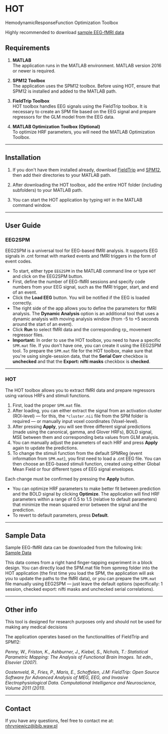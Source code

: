 # HOT
HemodynamicResponseFunction Optimization Toolbox

Highly recommended to download [sample EEG-fMRI data](https://drive.google.com/file/d/1mFTs1COvP2MuTMCKsjzLvS9_Z4FGC9PN/)

## **Requirements**

1. **MATLAB**  
   The application runs in the MATLAB environment. MATLAB version 2016 or newer is required.

2. **SPM12 Toolbox**  
   The application uses the SPM12 toolbox. Before using HOT, ensure that SPM12 is installed and added to the MATLAB path.

3. **FieldTrip Toolbox**  
   HOT toolbox handles EEG signals using the FieldTrip toolbox. It is necessary to create an SPM file based on the EEG signal and prepare regressors for the GLM model from the EEG data.

4. **MATLAB Optimization Toolbox (Optional)**  
   To optimize HRF parameters, you will need the MATLAB Optimization Toolbox.

---

## **Installation**

1. If you don't have them installed already, download [FieldTrip](https://www.fieldtriptoolbox.org/download/) and [SPM12](https://www.fil.ion.ucl.ac.uk/spm/software/spm12/), then add their directories to your MATLAB path.
   
2. After downloading the HOT toolbox, add the entire HOT folder (including subfolders) to your MATLAB path.
   
3. You can start the HOT application by typing `HOT` in the MATLAB command window.

---

## **User Guide**

### **EEG2SPM**

EEG2SPM is a universal tool for EEG-based fMRI analysis. It supports EEG signals in .cnt format with marked events and fMRI triggers in the form of event codes.

- To start, either type `EEG2SPM` in the MATLAB command line or type `HOT` and click on the EEG2SPM button.  
- First, define the number of EEG-fMRI sessions and specify code numbers from your EEG signal, such as the fMRI trigger, start, and end of an event.  
- Click the **Load EEG** button. You will be notified if the EEG is loaded correctly.  
- The right side of the app allows you to define the parameters for fMRI analysis. The **Dynamic Analysis** option is an additional tool that uses a dynamic analysis with moving analysis window (from -5 to +5 seconds around the start of an event).  
- Click **Run** to select fMRI data and the corresponding rp_ movement regressor files.
- **Important:** In order to use the HOT toolbox, you need to have a specific `SPM.mat` file. If you don't have one, you can create it using the EEG2SPM tool. To prepare the `SPM.mat` file for the HOT toolbox, make sure that you're using single-session data, that the **Serial Corr** checkbox is **unchecked** and that the **Export: nifti masks** checkbox is **checked**.

---

### **HOT**

The HOT toolbox allows you to extract fMRI data and prepare regressors using various HRFs and stimuli functions.

1. First, load the proper `SPM.mat` file.  
2. After loading, you can either extract the signal from an activation cluster (ROI-level) — for this, the `*cluster.nii` file from the SPM folder is required — or manually input voxel coordinates (Voxel-level).  
3. After pressing **Apply**, you will see three different signal predictions (made using the canonical, gamma, and Glover HRFs), BOLD signal, MSE between them and corresponding beta values from GLM analysis.  
4. You can manually adjust the parameters of each HRF and press **Apply** again to update the predictions.  
5. To change the stimuli function from the default SPMReg (event information from `SPM.mat`), you first need to load a .cnt EEG file. You can then choose an EEG-based stimuli function, created using either Global Mean Field or four different types of EEG signal envelopes.

Each change must be confirmed by pressing the **Apply** button.

- You can optimize HRF parameters to make better fit between prediction and the BOLD signal by clicking **Optimize**. The application will find HRF parameters within a range of 0.5 to 1.5 (relative to default parameters) that minimize the mean squared error between the signal and the prediction.
- To revert to default parameters, press **Default**.

---

## **Sample Data**

Sample EEG-fMRI data can be downloaded from the following link:  
[Sample Data](https://drive.google.com/file/d/1mFTs1COvP2MuTMCKsjzLvS9_Z4FGC9PN/)

This data comes from a right hand finger-tapping experiment in a block design. You can directly load the SPM.mat file from spmreg folder into the HOT application (the first time you load the SPM, the application will ask you to update the paths to the fMRI data), or you can prepare the `SPM.mat` file manually using EEG2SPM — just leave the default options (specifically: 1 session, checked export: nifti masks and unchecked serial correlations).

---

## **Other info**

This tool is designed for research purposes only and should not be used for making any medical decisions

The application operates based on the functionalities of FieldTrip and SPM12:

*Penny, W., Friston, K., Ashburner, J., Kiebel, S., Nichols, T.: Statistical Parametric Mapping: The Analysis of Functional Brain Images. 1st edn., Elsevier (2007).*

*Oostenveld, R., Fries, P., Maris, E., Schoffelen, J.M:  FieldTrip: Open Source Software for Advanced Analysis of MEG, EEG, and Invasive Electrophysiological Data. Computational Intelligence and Neuroscience, Volume 2011 (2011).*

---

## **Contact**

If you have any questions, feel free to contact me at: nhryniewicz@ibib.waw.pl

